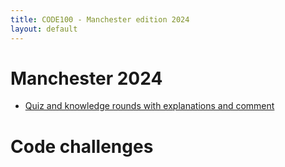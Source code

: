 ```yaml
---
title: CODE100 - Manchester edition 2024
layout: default
---
```


# Manchester 2024

* [Quiz and knowledge rounds with explanations and comment](/quizrounds/manchester/)

# Code challenges 